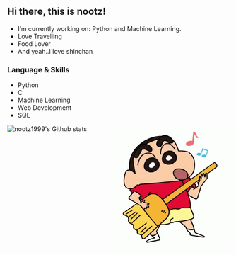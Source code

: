 
## Hi there, this is nootz!

- I’m currently working on: Python and Machine Learning.
- Love Travelling
- Food Lover
- And yeah..I love shinchan





###                      Language & Skills

- Python
- C
- Machine Learning 
- Web Development
- SQL


<img align="right" alt="GIF" src="shinchan3.gif" />

![nootz1999's Github stats](https://github-readme-stats.vercel.app/api?username=nootz1999&show_icons=true&theme=radical)
